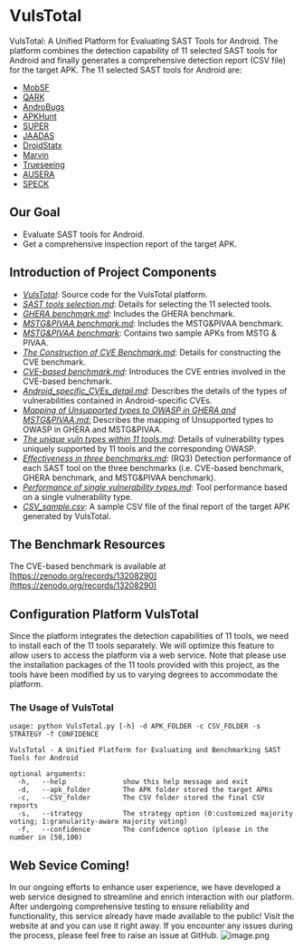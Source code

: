 # VulsTotal
VulsTotal: A Unified Platform for Evaluating SAST Tools for Android.
The platform combines the detection capability of 11 selected SAST tools for Android and finally generates a comprehensive detection report (CSV file) for the target APK.
The 11 selected SAST tools for Android are:

- [MobSF](https://github.com/MobSF/Mobile-Security-Framework-MobSF)
- [QARK](https://github.com/linkedin/qark)
- [AndroBugs](https://github.com/AndroBugs/AndroBugs_Framework)
- [APKHunt](https://github.com/Cyber-Buddy/APKHunt)
- [SUPER](https://github.com/SUPERAndroidAnalyzer/super)
- [JAADAS](https://github.com/flankerhqd/JAADAS)
- [DroidStatx](https://github.com/clviper/droidstatx)
- [Marvin](https://github.com/programa-stic/Marvin-static-Analyzer)
- [Trueseeing](https://github.com/alterakey/trueseeing)
- [AUSERA](https://github.com/tjusenchen/AUSERA)
- [SPECK](https://github.com/SPRITZ-Research-Group/SPECK)

## Our Goal

- Evaluate SAST tools for Android.
- Get a comprehensive inspection report of the target APK.

## Introduction of Project Components

- [_VulsTotal_](https://github.com/android-app-sast/VulsTotal/tree/master/Vulstotal): Source code for the VulsTotal platform.
- [_SAST tools selection.md_](https://github.com/android-app-sast/VulsTotal/blob/master/SAST%20Tools%20Selection.md): Details for selecting the 11 selected tools.
- [_GHERA benchmark.md_](https://github.com/android-app-sast/VulsTotal/blob/master/GHERA%20benchmark.md): Includes the GHERA benchmark.
- [_MSTG&PIVAA benchmark.md_](https://github.com/android-app-sast/VulsTotal/blob/master/MSTG%26PIVAA%20benchmark.md): Includes the MSTG&PIVAA benchmark.
- [_MSTG&PIVAA benchmark_](https://github.com/android-app-sast/VulsTotal/tree/master/MSTG%26PIVAA%20benchmark): Contains two sample APKs from MSTG & PIVAA.
- [_The Construction of CVE Benchmark.md_](https://github.com/android-app-sast/VulsTotal/blob/master/The%20Construction%20of%20CVE%20Benchmark.md): Details for constructing the CVE benchmark.
- [_CVE-based benchmark.md_](https://github.com/android-app-sast/VulsTotal/blob/master/CVE-based%20benchmark.md): Introduces the CVE entries involved in the CVE-based benchmark.
- [_Android_specific_CVEs_detail.md_](https://github.com/android-app-sast/VulsTotal/blob/master/Android-specific%20CVEs%20detail.md): Describes the details of the types of vulnerabilities contained in Android-specific CVEs.
- [_Mapping of Unsupported types to OWASP in GHERA and MSTG&PIVAA.md:_](https://github.com/android-app-sast/VulsTotal/blob/master/Mapping%20of%20Unsupported%20types%20to%20OWASP%20in%20GHERA%20and%20MSTG%26PIVAA.md) Describes the mapping of Unsupported types to OWASP in GHERA and MSTG&PIVAA.
- [_The unique vuln types within 11 tools.md_](https://github.com/android-app-sast/VulsTotal/blob/master/The%20unique%20vuln%20types%20within%2011%20tools.md): Details of vulnerability types uniquely supported by 11 tools and the corresponding OWASP.
- [_Effectiveness in three benchmarks.md_](https://github.com/android-app-sast/VulsTotal/blob/master/Effectiveness%20on%20Three%20Benchmarks.md): (RQ3) Detection performance of each SAST tool on the three benchmarks (i.e. CVE-based benchmark, GHERA benchmark, and MSTG&PIVAA benchmark).
- [_Performance of single vulnerability types.md_](https://github.com/android-app-sast/VulsTotal/blob/master/Performance%20of%20single%20vulnerability%20types.md): Tool performance based on a single vulnerability type.
- [_CSV_sample.csv_](https://github.com/android-app-sast/VulsTotal/blob/master/CSV_sample.csv): A sample CSV file of the final report of the target APK generated by VulsTotal.

## The Benchmark Resources
The CVE-based benchmark is available at [https://zenodo.org/records/13208290](https://zenodo.org/records/13208290)

## Configuration Platform VulsTotal
Since the platform integrates the detection capabilities of 11 tools, we need to install each of the 11 tools separately. We will optimize this feature to allow users to access the platform via a web service.
Note that please use the installation packages of the 11 tools provided with this project, as the tools have been modified by us to varying degrees to accommodate the platform.
### The Usage of VulsTotal
```
usage: python VulsTotal.py [-h] -d APK_FOLDER -c CSV_FOLDER -s STRATEGY -f CONFIDENCE

VulsTotal - A Unified Platform for Evaluating and Benchmarking SAST Tools for Android

optional arguments:
  -h, 	--help            	show this help message and exit
  -d, 	--apk_folder  		The APK folder stored the target APKs
  -c, 	--CSV_folder 	 	The CSV folder stored the final CSV reports
  -s, 	--strategy  		The strategy option (0:customized majority voting; 1:granularity-aware majority voting)
  -f, 	--confidence  		The confidence option (please in the number in [50,100)
```

## Web Sevice Coming!
In our ongoing efforts to enhance user experience, we have developed a web service designed to streamline and enrich interaction with our platform. After undergoing comprehensive testing to ensure reliability and functionality, this service already have made available to the public!
Visit the website at [](vulstotal.com) and you can use it right away. If you encounter any issues during the process, please feel free to raise an issue at GitHub.
![image.png](https://cdn.nlark.com/yuque/0/2024/png/28458590/1724320486469-81820845-c027-4e51-8b92-c63a8fd172ee.png#averageHue=%23fdfdfd&clientId=u409f8435-2c56-4&from=paste&height=822&id=uf0166c57&originHeight=1644&originWidth=3000&originalType=binary&ratio=2&rotation=0&showTitle=false&size=198975&status=done&style=none&taskId=ue8792630-353d-4bd7-ab06-834bb788b72&title=&width=1500)
